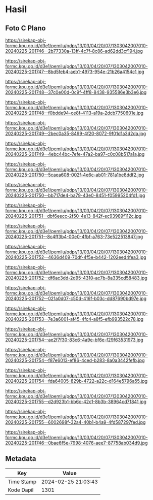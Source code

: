 # Hasil

## Foto C Plano

https://sirekap-obj-formc.kpu.go.id/d3e1/pemilu/pdpr/13/03/04/20/07/1303042007010-20240225-201746--2b77330a-13ff-4c7f-8c86-ad62dd3cf194.jpg

https://sirekap-obj-formc.kpu.go.id/d3e1/pemilu/pdpr/13/03/04/20/07/1303042007010-20240225-201747--8bd5feb4-aeb1-4973-954e-21b26a4154c1.jpg

https://sirekap-obj-formc.kpu.go.id/d3e1/pemilu/pdpr/13/03/04/20/07/1303042007010-20240225-201748--37c0e00d-0c9f-4ff8-8438-935586e3b3e6.jpg

https://sirekap-obj-formc.kpu.go.id/d3e1/pemilu/pdpr/13/03/04/20/07/1303042007010-20240225-201748--f0bdde94-ce8f-4113-a19a-2dcb7750601e.jpg

https://sirekap-obj-formc.kpu.go.id/d3e1/pemilu/pdpr/13/03/04/20/07/1303042007010-20240225-201749--2bec0a35-8499-4f20-8072-9f01d1a3d2da.jpg

https://sirekap-obj-formc.kpu.go.id/d3e1/pemilu/pdpr/13/03/04/20/07/1303042007010-20240225-201749--4ebc44bc-7efe-47a2-ba97-c0c08b517a1a.jpg

https://sirekap-obj-formc.kpu.go.id/d3e1/pemilu/pdpr/13/03/04/20/07/1303042007010-20240225-201750--5caea608-002f-4e6c-ab01-781a1be8ddf2.jpg

https://sirekap-obj-formc.kpu.go.id/d3e1/pemilu/pdpr/13/03/04/20/07/1303042007010-20240225-201750--bb717de4-ba79-43e0-8451-f05995204fd1.jpg

https://sirekap-obj-formc.kpu.go.id/d3e1/pemilu/pdpr/13/03/04/20/07/1303042007010-20240225-201751--dbf6eecc-2f50-4e13-842f-ec93989f112c.jpg

https://sirekap-obj-formc.kpu.go.id/d3e1/pemilu/pdpr/13/03/04/20/07/1303042007010-20240225-201751--8c4ff3b4-00e0-4fbf-a763-73e522513847.jpg

https://sirekap-obj-formc.kpu.go.id/d3e1/pemilu/pdpr/13/03/04/20/07/1303042007010-20240225-201752--4636d409-70df-4f5e-b442-1202eed4fea3.jpg

https://sirekap-obj-formc.kpu.go.id/d3e1/pemilu/pdpr/13/03/04/20/07/1303042007010-20240225-201752--df6ac3dd-2d95-4310-ac7b-8a335cd58483.jpg

https://sirekap-obj-formc.kpu.go.id/d3e1/pemilu/pdpr/13/03/04/20/07/1303042007010-20240225-201752--021a0d07-c50d-416f-b03c-dd87690bd97e.jpg

https://sirekap-obj-formc.kpu.go.id/d3e1/pemilu/pdpr/13/03/04/20/07/1303042007010-20240225-201753--7e3a6001-af45-4fc4-a8f5-efb993522c78.jpg

https://sirekap-obj-formc.kpu.go.id/d3e1/pemilu/pdpr/13/03/04/20/07/1303042007010-20240225-201754--ae2f7f30-83c6-4a9e-bf6e-f29f63531973.jpg

https://sirekap-obj-formc.kpu.go.id/d3e1/pemilu/pdpr/13/03/04/20/07/1303042007010-20240225-201754--f87e6013-ef86-4ced-b283-8a0a3442fefb.jpg

https://sirekap-obj-formc.kpu.go.id/d3e1/pemilu/pdpr/13/03/04/20/07/1303042007010-20240225-201754--fda64005-829b-4722-a22c-d164e5796a55.jpg

https://sirekap-obj-formc.kpu.go.id/d3e1/pemilu/pdpr/13/03/04/20/07/1303042007010-20240225-201755--d2d923b1-bb6c-42c1-8b3b-38964cd71841.jpg

https://sirekap-obj-formc.kpu.go.id/d3e1/pemilu/pdpr/13/03/04/20/07/1303042007010-20240225-201755--6002698f-32a4-40b1-b4a9-4fd587297fed.jpg

https://sirekap-obj-formc.kpu.go.id/d3e1/pemilu/pdpr/13/03/04/20/07/1303042007010-20240225-201746--0bae6f5e-7998-4076-aee7-87758ab034d9.jpg


## Metadata

| Key        | Value               |
| ---------- | ------------------- |
| Time Stamp | 2024-02-25 21:03:43 |
| Kode Dapil | 1301                |



